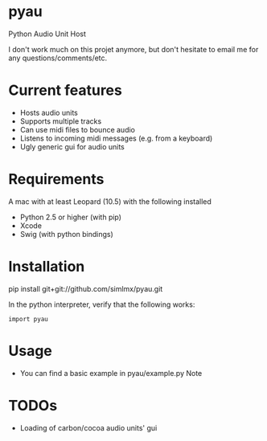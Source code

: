 pyau
====

Python Audio Unit Host

I don't work much on this projet anymore, but don't hesitate to email me for any questions/comments/etc.



Current features
================

* Hosts audio units
* Supports multiple tracks
* Can use midi files to bounce audio
* Listens to incoming midi messages (e.g. from a keyboard)
* Ugly generic gui for audio units


Requirements
============
A mac with at least Leopard (10.5) with the following installed

* Python 2.5 or higher (with pip)
* Xcode
* Swig (with python bindings)


Installation
============
pip install git+git://github.com/simlmx/pyau.git

In the python interpreter, verify that the following works:

    import pyau


Usage
=====
* You can find a basic example in pyau/example.py
Note


TODOs
================
* Loading of carbon/cocoa audio units' gui



